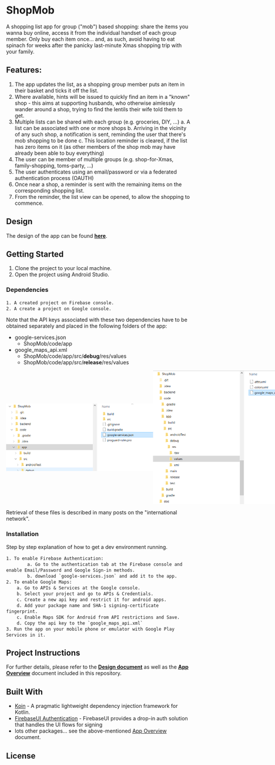 # ShopMob

A shopping list app for group ("mob") based shopping: share the items you wanna buy online, access 
it from the individual handset of each group member. Only buy each item once... and, as such, avoid 
having to eat spinach for weeks after the panicky last-minute Xmas shopping trip with your family.

## Features:

1. The app updates the list, as a shopping group member puts an item in their basket and ticks it 
   off the list. 
2. Where available, hints will be issued to quickly find an item in a "known" shop - this aims at
   supporting husbands, who otherwise aimlessly wander around a shop, trying to find the lentils 
   their wife told them to get.
3. Multiple lists can be shared with each group (e.g. groceries, DIY, ...)
   a. A list can be associated with one or more shops
   b. Arriving in the vicinity of any such shop, a notification is sent, reminding the user
      that there's mob shopping to be done
   c. This location reminder is cleared, if the list has zero items on it (as other members
      of the shop mob may have already been able to buy everything)
4. The user can be member of multiple groups (e.g. shop-for-Xmas, family-shopping, toms-party, ...)
5. The user authenticates using an email/password or via a federated authentication process (OAUTH)
6. Once near a shop, a reminder is sent with the remaining items on the corresponding shopping list.
7. From the reminder, the list view can be opened, to allow the shopping to commence.

## Design

The design of the app can be found **[here](doc/Design.md)**.

## Getting Started

1. Clone the project to your local machine.
2. Open the project using Android Studio.

### Dependencies

```
1. A created project on Firebase console.
2. A create a project on Google console.
```

Note that the API keys associated with these two dependencies have to be obtained separately and placed in the following
folders of the app:

- google-services.json
  - ShopMob/code/app
- google_maps_api.xml
  - ShopMob/code/app/src/**debug**/res/values
  - ShopMob/code/app/src/**release**/res/values

<div style="display: flex; align-items: center; justify-content: space-around;">
  <img alt="Google Services" width="400" src="https://raw.githubusercontent.com/fwornle/ShopMob/main/doc/images/google_services.PNG" title="Google Services"/>
  <img alt="Google Maps API Key" width="400" src="https://raw.githubusercontent.com/fwornle/ShopMob/main/doc/images/gms_api_key.PNG" title="Google Maps API Key"/>
</div>

Retrieval of these files is described in many posts on the "international network".

### Installation

Step by step explanation of how to get a dev environment running.

```
1. To enable Firebase Authentication:
        a. Go to the authentication tab at the Firebase console and enable Email/Password and Google Sign-in methods.
        b. download `google-services.json` and add it to the app.
2. To enable Google Maps:
    a. Go to APIs & Services at the Google console.
    b. Select your project and go to APIs & Credentials.
    c. Create a new api key and restrict it for android apps.
    d. Add your package name and SHA-1 signing-certificate fingerprint.
    c. Enable Maps SDK for Android from API restrictions and Save.
    d. Copy the api key to the `google_maps_api.xml`
3. Run the app on your mobile phone or emulator with Google Play Services in it.
```

## Project Instructions

For further details, please refer to the **[Design document](./doc/Design.md)** as well as the **[App Overview](./doc/SmobOverview.md)**
document included in this repository.

## Built With

* [Koin](https://github.com/InsertKoinIO/koin) - A pragmatic lightweight dependency injection framework for Kotlin.
* [FirebaseUI Authentication](https://github.com/firebase/FirebaseUI-Android/blob/master/auth/README.md) - FirebaseUI provides a drop-in auth solution that handles the UI flows for signing
* lots other packages... see the above-mentioned [App Overview](./doc/SmobOverview.md) document.

## License

